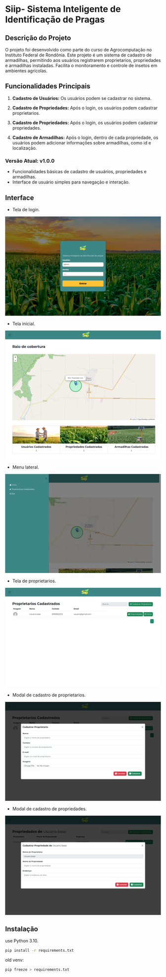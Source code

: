 # Siip- Sistema Inteligente de Identificação de Pragas

## Descrição do Projeto
O projeto foi desenvolvido como parte do curso de Agrocomputação no Instituto Federal de Rondônia. Este projeto é um sistema de cadastro de armadilhas, permitindo aos usuários registrarem proprietarios, propriedades e armadilhas instaladas. Facilita o monitoramento e controle de insetos em ambientes agrícolas.

## Funcionalidades Principais
1. **Cadastro de Usuários:** Os usuários podem se cadastrar no sistema.

2. **Cadastro de Propriedades:** Após o login, os usuários podem cadastrar proprietarios.

2. **Cadastro de Propriedades:** Após o login, os usuários podem cadastrar propriedades.

3. **Cadastro de Armadilhas:** Após o login, dentro de cada propriedade, os usuários podem adicionar informações sobre armadilhas, como id e localização.


### Versão Atual: v1.0.0
- Funcionalidades básicas de cadastro de usuários, propriedades e armadilhas.
- Interface de usuário simples para navegação e interação.

## Interface
- Tela de login.
  
![Captura de Tela](readme/001.png)
- Tela inicial.
  
![Captura de Tela](readme/002.png)
- Menu lateral.
  
![Captura de Tela](readme/003.png)
- Tela de proprietarios.
  
![Captura de Tela](readme/004.png)
- Modal de cadastro de proprietarios.
  
![Captura de Tela](readme/005.png)
- Modal de cadastro de propriedades.
  
![Captura de Tela](readme/006.png)

## Instalação

use Python 3.10.

```sh
pip install -r requirements.txt
```
old venv:
```sh
pip freeze > requirements.txt
```

